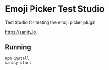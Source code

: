 # Emoji Picker Test Studio

Test Studio for testing the emoji picker plugin

https://sanity.io

## Running

```
npm install
sanity start
```

